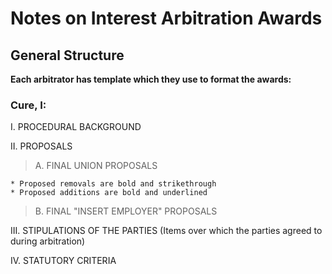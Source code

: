 # Notes on Interest Arbitration Awards

## General Structure

**Each arbitrator has template which they use to format the awards:**

### Cure, I:

I.  PROCEDURAL BACKGROUND

II.  PROPOSALS 

> A. FINAL UNION PROPOSALS

    * Proposed removals are bold and strikethrough
    * Proposed additions are bold and underlined

> B. FINAL "INSERT EMPLOYER" PROPOSALS

III. STIPULATIONS OF THE PARTIES (Items over which the parties agreed to during arbitration)

IV. STATUTORY CRITERIA





    
    
